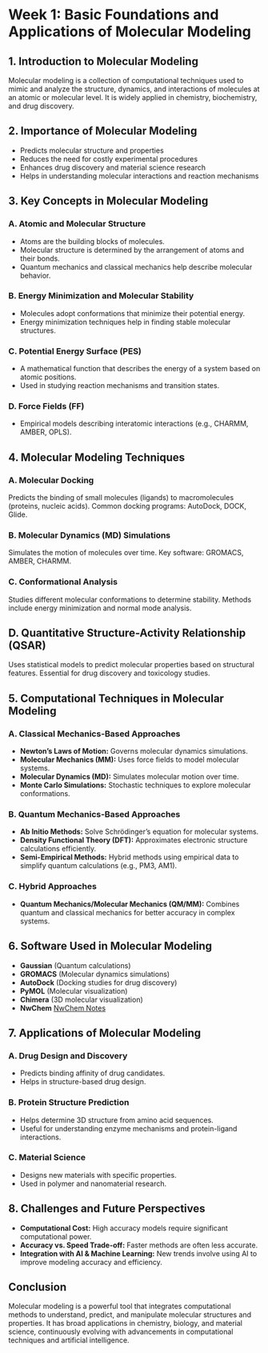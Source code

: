 # Week 1: Basic Foundations and Applications of Molecular Modeling

## 1. Introduction to Molecular Modeling
Molecular modeling is a collection of computational techniques used to mimic and analyze the structure, dynamics, and interactions of molecules at an atomic or molecular level. It is widely applied in chemistry, biochemistry, and drug discovery.

## 2. Importance of Molecular Modeling
- Predicts molecular structure and properties
- Reduces the need for costly experimental procedures
- Enhances drug discovery and material science research
- Helps in understanding molecular interactions and reaction mechanisms

## 3. Key Concepts in Molecular Modeling
### A. Atomic and Molecular Structure
- Atoms are the building blocks of molecules.
- Molecular structure is determined by the arrangement of atoms and their bonds.
- Quantum mechanics and classical mechanics help describe molecular behavior.

### B. Energy Minimization and Molecular Stability
- Molecules adopt conformations that minimize their potential energy.
- Energy minimization techniques help in finding stable molecular structures.

### C. Potential Energy Surface (PES)
- A mathematical function that describes the energy of a system based on atomic positions.
- Used in studying reaction mechanisms and transition states.

### D. Force Fields (FF)
  - Empirical models describing interatomic interactions (e.g., CHARMM, AMBER, OPLS).

## 4. Molecular Modeling Techniques

 ### A. Molecular Docking
   Predicts the binding of small molecules (ligands) to macromolecules (proteins, nucleic acids).
   Common docking programs: AutoDock, DOCK, Glide.
### B. Molecular Dynamics (MD) Simulations
  Simulates the motion of molecules over time.
  Key software: GROMACS, AMBER, CHARMM.
### C. Conformational Analysis
  Studies different molecular conformations to determine stability.
  Methods include energy minimization and normal mode analysis.
## D. Quantitative Structure-Activity Relationship (QSAR)
  Uses statistical models to predict molecular properties based on structural features.
  Essential for drug discovery and toxicology studies.

## 5. Computational Techniques in Molecular Modeling
### A. Classical Mechanics-Based Approaches
- **Newton’s Laws of Motion:** Governs molecular dynamics simulations.
- **Molecular Mechanics (MM):** Uses force fields to model molecular systems.
- **Molecular Dynamics (MD):** Simulates molecular motion over time.
- **Monte Carlo Simulations:** Stochastic techniques to explore molecular conformations.

### B. Quantum Mechanics-Based Approaches
- **Ab Initio Methods:** Solve Schrödinger’s equation for molecular systems.
- **Density Functional Theory (DFT):** Approximates electronic structure calculations efficiently.
- **Semi-Empirical Methods:** Hybrid methods using empirical data to simplify quantum calculations (e.g., PM3, AM1).

### C. Hybrid Approaches
- **Quantum Mechanics/Molecular Mechanics (QM/MM):** Combines quantum and classical mechanics for better accuracy in complex systems.



## 6. Software Used in Molecular Modeling
- **Gaussian** (Quantum calculations)
- **GROMACS** (Molecular dynamics simulations)
- **AutoDock** (Docking studies for drug discovery)
- **PyMOL** (Molecular visualization)
- **Chimera** (3D molecular visualization)
- **NwChem** <a href="https://github.com/karakaplanm/mmo/blob/main/nwchem.md"> NwChem Notes</a>

## 7. Applications of Molecular Modeling
### A. Drug Design and Discovery
- Predicts binding affinity of drug candidates.
- Helps in structure-based drug design.

### B. Protein Structure Prediction
- Helps determine 3D structure from amino acid sequences.
- Useful for understanding enzyme mechanisms and protein-ligand interactions.

### C. Material Science
- Designs new materials with specific properties.
- Used in polymer and nanomaterial research.

## 8. Challenges and Future Perspectives
- **Computational Cost:** High accuracy models require significant computational power.
- **Accuracy vs. Speed Trade-off:** Faster methods are often less accurate.
- **Integration with AI & Machine Learning:** New trends involve using AI to improve modeling accuracy and efficiency.

## Conclusion
Molecular modeling is a powerful tool that integrates computational methods to understand, predict, and manipulate molecular structures and properties. It has broad applications in chemistry, biology, and material science, continuously evolving with advancements in computational techniques and artificial intelligence.


